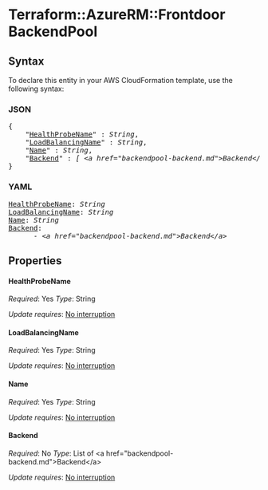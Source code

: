 # Terraform::AzureRM::Frontdoor BackendPool

## Syntax

To declare this entity in your AWS CloudFormation template, use the following syntax:

### JSON

<pre>
{
    "<a href="#healthprobename" title="HealthProbeName">HealthProbeName</a>" : <i>String</i>,
    "<a href="#loadbalancingname" title="LoadBalancingName">LoadBalancingName</a>" : <i>String</i>,
    "<a href="#name" title="Name">Name</a>" : <i>String</i>,
    "<a href="#backend" title="Backend">Backend</a>" : <i>[ &lt;a href=&#34;backendpool-backend.md&#34;&gt;Backend&lt;/a&gt;, ... ]</i>
}
</pre>

### YAML

<pre>
<a href="#healthprobename" title="HealthProbeName">HealthProbeName</a>: <i>String</i>
<a href="#loadbalancingname" title="LoadBalancingName">LoadBalancingName</a>: <i>String</i>
<a href="#name" title="Name">Name</a>: <i>String</i>
<a href="#backend" title="Backend">Backend</a>: <i>
      - &lt;a href=&#34;backendpool-backend.md&#34;&gt;Backend&lt;/a&gt;</i>
</pre>

## Properties

#### HealthProbeName

_Required_: Yes
_Type_: String

_Update requires_: [No interruption](https://docs.aws.amazon.com/AWSCloudFormation/latest/UserGuide/using-cfn-updating-stacks-update-behaviors.html#update-no-interrupt)

#### LoadBalancingName

_Required_: Yes
_Type_: String

_Update requires_: [No interruption](https://docs.aws.amazon.com/AWSCloudFormation/latest/UserGuide/using-cfn-updating-stacks-update-behaviors.html#update-no-interrupt)

#### Name

_Required_: Yes
_Type_: String

_Update requires_: [No interruption](https://docs.aws.amazon.com/AWSCloudFormation/latest/UserGuide/using-cfn-updating-stacks-update-behaviors.html#update-no-interrupt)

#### Backend

_Required_: No
_Type_: List of &lt;a href=&#34;backendpool-backend.md&#34;&gt;Backend&lt;/a&gt;

_Update requires_: [No interruption](https://docs.aws.amazon.com/AWSCloudFormation/latest/UserGuide/using-cfn-updating-stacks-update-behaviors.html#update-no-interrupt)

